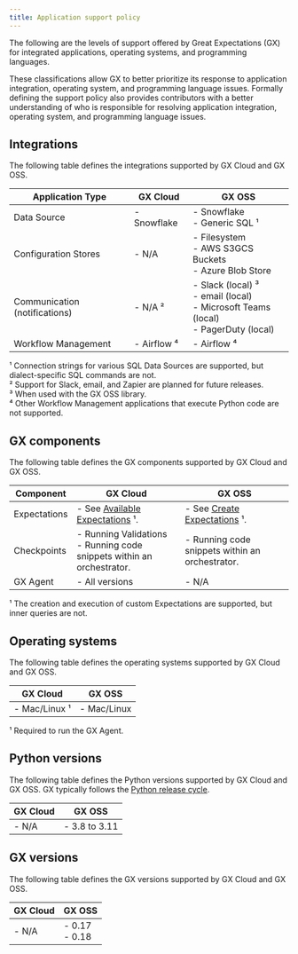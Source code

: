 ```yaml
---
title: Application support policy
---
```


The following are the levels of support offered by Great Expectations (GX) for integrated applications, operating systems, and programming languages.

These classifications allow GX to better prioritize its response to application integration, operating system, and programming language issues. Formally defining the support policy also provides contributors with a better understanding of who is responsible for resolving application integration, operating system, and programming language issues.

## Integrations

The following table defines the integrations supported by GX Cloud and GX OSS.


| Application Type                         | GX Cloud             | GX OSS          |
|------------------------------------------|----------------------|-----------------|
| Data Source                              | - Snowflake          | - Snowflake<br/> - Generic SQL ¹               |
| Configuration Stores                     | - N/A                | - Filesystem<br/> - AWS S3GCS Buckets<br/> - Azure Blob Store                |
| Communication (notifications)            | - N/A ²               | - Slack (local) ³<br/> - email (local)<br/> - Microsoft Teams (local)<br/> - PagerDuty (local)                 |
| Workflow Management                      | - Airflow ⁴           | - Airflow ⁴       |


¹ Connection strings for various SQL Data Sources are supported, but dialect-specific SQL commands are not.<br/>
² Support for Slack, email, and Zapier are planned for future releases.<br/>
³ When used with the GX OSS library.<br/>
⁴ Other Workflow Management applications that execute Python code are not supported.

## GX components

The following table defines the GX components supported by GX Cloud and GX OSS.

| Component                                | GX Cloud             | GX OSS          |
|------------------------------------------|----------------------|-----------------|
| Expectations                             | - See [Available Expectations](/docs/cloud/expectations/manage_expectations#available-expectations) ¹. | - See [Create Expectations](/docs/guides/expectations/expectations_lp) ¹.                |
| Checkpoints                              | - Running Validations<br/> - Running code snippets within an orchestrator.        | - Running code snippets within an orchestrator.                |
| GX Agent                                 | - All versions               | - N/A        |

¹ The creation and execution of custom Expectations are supported, but inner queries are not.

## Operating systems

The following table defines the operating systems supported by GX Cloud and GX OSS.

| GX Cloud                     | GX OSS                        |
|------------------------------|-------------------------------|
| - Mac/Linux ¹                | - Mac/Linux                   | 

¹ Required to run the GX Agent.

## Python versions

The following table defines the Python versions supported by GX Cloud and GX OSS. GX typically follows the [Python release cycle](https://devguide.python.org/versions/).

| GX Cloud                    | GX OSS                          |
|-----------------------------|---------------------------------|
| - N/A                       | - 3.8 to 3.11                   | 

## GX versions

The following table defines the GX versions supported by GX Cloud and GX OSS.

| GX Cloud                    | GX OSS                          |
|-----------------------------|---------------------------------|
| - N/A                       | - 0.17<br/> - 0.18              | 
